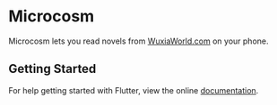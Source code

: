 # Microcosm

Microcosm lets you read novels from [WuxiaWorld.com](http://wuxiaworld.com)
on your phone.

## Getting Started

For help getting started with Flutter, view the online
[documentation](http://flutter.io/).
